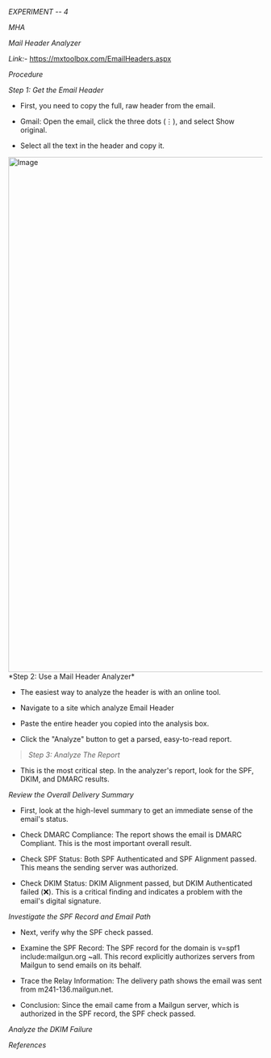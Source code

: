 *EXPERIMENT -- 4*

*MHA*

*Mail Header Analyzer*

*Link:-* <https://mxtoolbox.com/EmailHeaders.aspx>

*Procedure*

*Step 1: Get the Email Header*

-   First, you need to copy the full, raw header from the email.

-   Gmail: Open the email, click the three dots (⋮), and select Show
    original.

-   Select all the text in the header and copy it.
<img width="1919" height="1019" alt="Image" src="https://github.com/user-attachments/assets/4cc06e95-bce2-4662-9067-402dc176ed15" />
*Step 2: Use a Mail Header Analyzer*

-   The easiest way to analyze the header is with an online tool.

-   Navigate to a site which analyze Email Header

-   Paste the entire header you copied into the analysis box.

-   Click the \"Analyze\" button to get a parsed, easy-to-read report.

> *Step 3: Analyze The Report*

-   This is the most critical step. In the analyzer\'s report, look for
    the SPF, DKIM, and DMARC results.

*Review the Overall Delivery Summary*

-   First, look at the high-level summary to get an immediate sense of
    the email\'s status.

-   Check DMARC Compliance: The report shows the email is DMARC
    Compliant. This is the most important overall result.

-   Check SPF Status: Both SPF Authenticated and SPF Alignment passed.
    This means the sending server was authorized.

-   Check DKIM Status: DKIM Alignment passed, but DKIM Authenticated
    failed (❌). This is a critical finding and indicates a problem with
    the email\'s digital signature.

*Investigate the SPF Record and Email Path*

-   Next, verify why the SPF check passed.

-   Examine the SPF Record: The SPF record for the domain is v=spf1
    include:mailgun.org \~all. This record explicitly authorizes servers
    from Mailgun to send emails on its behalf.

-   Trace the Relay Information: The delivery path shows the email was
    sent from m241-136.mailgun.net.

-   Conclusion: Since the email came from a Mailgun server, which is
    authorized in the SPF record, the SPF check passed.

*Analyze the DKIM Failure*

*References*
